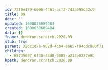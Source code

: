 ```yaml
---
id: 72f0e179-6096-4461-acf2-743a595d52c9
title: 09
desc: ''
updated: 1600038689484
created: 1600038689484
data: {}
fname: dendron.scratch.2020.09
stub: true
parent: 32dc1d7e-962d-4cb4-8ae5-f94cdc900f71
children:
  - 65745697-0f30-43d8-9085-a213e8227e8b
hpath: dendron.scratch.2020.09
---
```


